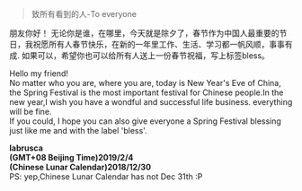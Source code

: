 [TITLE]:春节快乐~
[TAGS]:其它

> 致所有看到的人-To everyone

朋友你好！
无论你是谁，在哪里，今天就是除夕了，春节作为中国人最重要的节日，我祝愿所有人春节快乐，在新的一年里工作、生活、学习都一帆风顺，事事有成.
如果可以，希望你也可以给所有人送上一份春节祝福，写上标签bless。

Hello my friend!  
No matter who you are, where you are, today is New Year's Eve of China, the Spring Festival is the most important festival for Chinese people.In the new year,I wish you have a wondful and successful life business. everything will be fine.  
If you could, I hope you can also give everyone a Spring Festival blessing just like me and  with the label 'bless'.  

**labrusca**  
**(GMT+08 Beijing Time)2019/2/4**  
**(Chinese Lunar Calendar)2018/12/30**  
PS: yep,Chinese Lunar Calendar has not Dec 31th :P